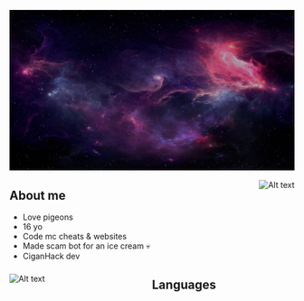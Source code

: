 ![GitHub steats](photo_2023-03-09_19-44-34.jpg)

 

<img src="https://github-readme-stats.vercel.app/api?username=NebulousPigeon&theme=tokyonight&show_icons=true" alt="Alt text" align="right">

## About me

-  Love pigeons
-  16 yo
-  Code mc cheats & websites
-  Made scam bot for an ice cream :skull:
-  CiganHack dev

###  

<img src="https://github-readme-stats.vercel.app/api/top-langs/?username=dxxxxy&theme=tokyonight&langs_count=12&layout=compact" alt="Alt text" align="left" width=50%>

## Languages





